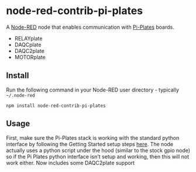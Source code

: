 node-red-contrib-pi-plates
==========================

A <a href="http://nodered.org" target="_new">Node-RED</a> node that enables
communication with <a href="https://pi-plates.com">Pi-Plates</a> boards.

 - RELAYplate
 - DAQCplate
 - DAQC2plate
 - MOTORplate

Install
-------

Run the following command in your Node-RED user directory - typically `~/.node-red`

    npm install node-red-contrib-pi-plates


Usage
-----

First, make sure the Pi-Plates stack is working with the standard python interface by
following the Getting Started setup steps [here](https://pi-plates.com/getting_started/).
The node actually uses a python script under the hood (similar to the stock gpio node) so
if the Pi Plates python interface isn't setup and working, then this will not work either.
Now includes some DAQC2plate support
